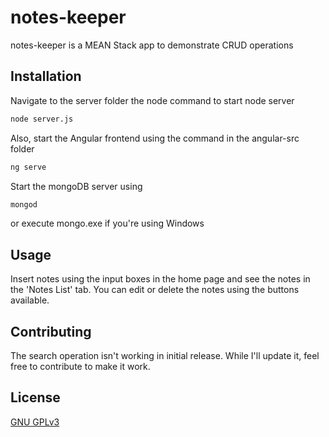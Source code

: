 # notes-keeper
notes-keeper is a MEAN Stack app to demonstrate CRUD operations

## Installation
Navigate to the server folder the node command to start node server

```bash
node server.js
```

Also, start the Angular frontend using the command in the angular-src folder
```bash
ng serve 
```

Start the mongoDB server using 

```bash
mongod
```
or execute mongo.exe if you're using Windows


## Usage

Insert notes using the input boxes in the home page and see the notes in the 'Notes List' tab. You can edit or delete the notes using the buttons available. 

## Contributing
The search operation isn't working in initial release. While I'll update it, feel free to contribute to make it work.

## License
[GNU GPLv3](https://choosealicense.com/licenses/gpl-3.0/)
